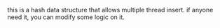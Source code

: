 this is a hash data structure that allows multiple thread insert. if anyone need it, you can modify some logic on it.
